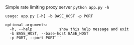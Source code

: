 Simple rate limiting proxy server
`python app.py -h`
```
usage: app.py [-h] -b BASE_HOST -p PORT

optional arguments:
  -h, --help            show this help message and exit
  -b BASE_HOST, --base-host BASE_HOST
  -p PORT, --port PORT```
